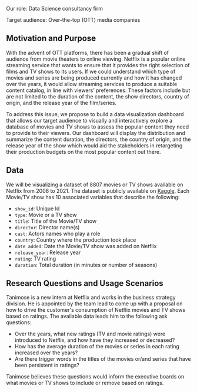 Our role: Data Science consultancy firm 

Target audience: Over-the-top (OTT) media companies

## Motivation and Purpose 

With the advent of OTT platforms, there has been a gradual shift of audience from movie theaters to online viewing. Netflix is a popular online streaming service that wants to ensure that it provides the right selection of films and TV shows to its users. If we could understand which type of movies and series are being produced currently and how it has changed over the years, it would allow streaming services to produce a suitable content catalog, in line with viewers’ preferences. These factors include but are not limited to the duration of the content, the show directors, country of origin, and the release year of the film/series. 

To address this issue, we propose to build a data visualization dashboard that allows our target audience to visually and interactively explore a database of movies and TV shows to assess the popular content they need to provide to their viewers. Our dashboard will display the distribution and summarize the content duration, the directors, the country of origin, and the release year of the show which would aid the stakeholders in retargeting their production budgets on the most popular content out there.

## Data

We will be visualizing a dataset of 8807 movies or TV shows available on Netflix from 2008 to 2021. The dataset is publicly available on [Kaggle](https://www.kaggle.com/shivamb/netflix-shows). Each Movie/TV show has 10 associated variables that describe the following:

- `show_id`: Unique Id
- `type`: Movie or a TV show
- `title`: Title of the Movie/TV show
- `director`: Director name(s)
- `cast`: Actors names who play a role
- `country`: Country where the production took place
- `date_added`: Date the Movie/TV show was added on Netflix
- `release_year`: Release year
- `rating`: TV rating
- `duration`: Total duration (in minutes or number of seasons)

## Research Questions and Usage Scenarios

Tanimose is a new intern at Netflix and works in the business strategy division. He is appointed by the team lead to come up with a proposal
on how to drive the customer's consumption of Netflix movies and TV shows based on ratings. The available data leads him to the following ask questions:

- Over the years, what new ratings (TV and movie ratings) were introduced to Netflix, and how have they increased or decreased?
- How has the average duration of the movies or series in each rating increased over the years?
- Are there trigger words in the titles of the movies or/and series that have been persistent in ratings?

Tanimose believes these questions would inform the executive boards on what movies or TV shows to include or remove based on ratings. 
